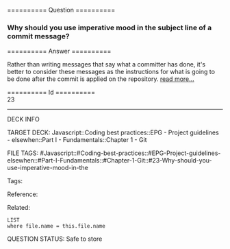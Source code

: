 ========== Question ==========  

### Why should you use imperative mood in the subject line of a commit message?  

========== Answer ==========  

Rather than writing messages that say what a committer has done, it's better to consider these messages as the instructions for what is going to be done after the commit is applied on the repository. [read more...](https://news.ycombinator.com/item?id=2079612)

========== Id ==========  
23

---

DECK INFO

TARGET DECK: Javascript::Coding best practices::EPG - Project guidelines - elsewhen::Part I - Fundamentals::Chapter 1 - Git

FILE TAGS: #Javascript::#Coding-best-practices::#EPG-Project-guidelines-elsewhen::#Part-I-Fundamentals::#Chapter-1-Git::#23-Why-should-you-use-imperative-mood-in-the

Tags:

Reference:

Related:

```dataview
LIST
where file.name = this.file.name
````
QUESTION STATUS: Safe to store

